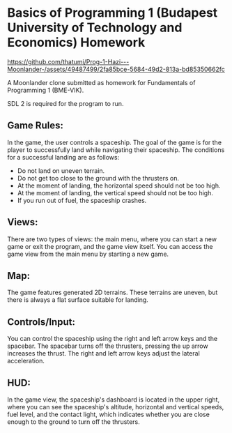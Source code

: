# Basics of Programming 1 (Budapest University of Technology and Economics) Homework

https://github.com/thatumi/Prog-1-Hazi---Moonlander-/assets/49487499/2fa85bce-5684-49d2-813a-bd85350662fc

A Moonlander clone submitted as homework for Fundamentals of Programming 1 (BME-VIK). 

SDL 2 is required for the program to run.

## Game Rules: 
In the game, the user controls a spaceship. The goal of the game is for the player to successfully land while navigating their spaceship. The conditions for a successful landing are as follows:
- Do not land on uneven terrain.
- Do not get too close to the ground with the thrusters on.
- At the moment of landing, the horizontal speed should not be too high.
- At the moment of landing, the vertical speed should not be too high.
- If you run out of fuel, the spaceship crashes.



## Views: 
There are two types of views: the main menu, where you can start a new game or exit the program, and the game view itself. You can access the game view from the main menu by starting a new game. 
## Map: 
The game features generated 2D terrains. These terrains are uneven, but there is always a flat surface suitable for landing.
## Controls/Input: 
You can control the spaceship using the right and left arrow keys and the spacebar. The spacebar turns off the thrusters, pressing the up arrow increases the thrust. The right and left arrow keys adjust the lateral acceleration.
## HUD: 
In the game view, the spaceship's dashboard is located in the upper right, where you can see the spaceship's altitude, horizontal and vertical speeds, fuel level, and the contact light, which indicates whether you are close enough to the ground to turn off the thrusters.
